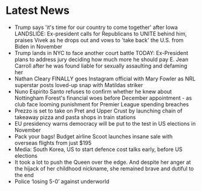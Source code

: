 # Latest News
-  Trump says 'it's time for our country to come together' after Iowa LANDSLIDE: Ex-president calls for Republicans to UNITE behind him, praises Vivek as he drops out and vows to 'take back' the U.S. from Biden in November
-  Trump lands in NYC to face another court battle TODAY: Ex-President plans to address jury deciding how much more he should pay E. Jean Carroll after he was found liable for sexually assaulting and defaming her
-  Nathan Cleary FINALLY goes Instagram official with Mary Fowler as NRL superstar posts loved-up snap with Matildas striker
-  Nuno Espirito Santo refuses to confirm whether he knew about Nottingham Forest's financial woes before December appointment - as club face looming punishment for Premier League spending breaches
-  Prezzo is set to take on Pret and Upper Crust by launching chain of takeaway pizza and pasta shops in train stations
-  EU presidency warns democracy will be put to the test in US elections in November
-  Pack your bags! Budget airline Scoot launches insane sale with overseas flights from just $195
-  Media: South Korea, US to start defence cost talks early, before US elections
-  It took a lot to push the Queen over the edge. And despite her anger at the hijack of her childhood nickname, she remained brave and dutiful to the end
-  Police ‘losing 5-0’ against underworld
